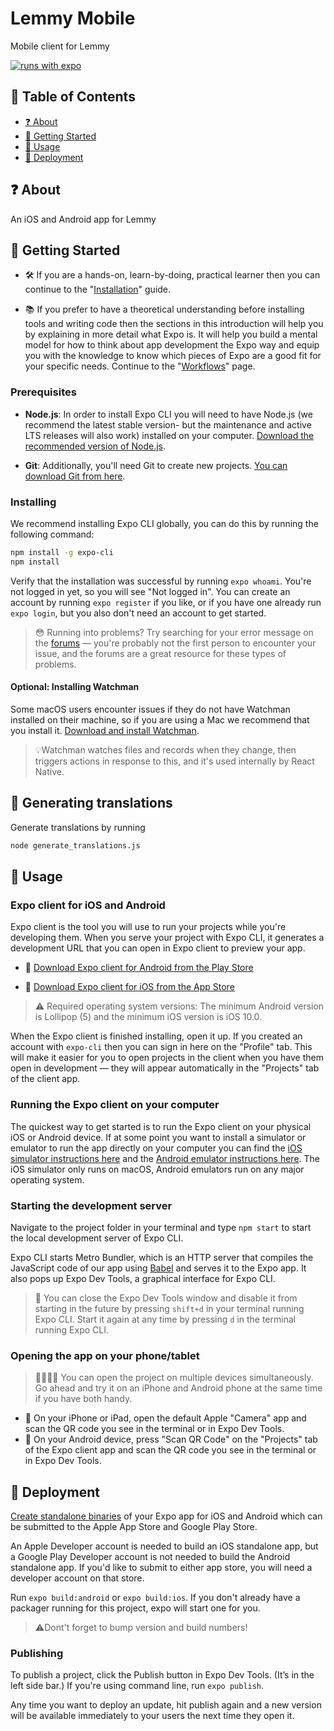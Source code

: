 # Lemmy Mobile

Mobile client for Lemmy

[![runs with expo](https://img.shields.io/badge/Runs%20with%20Expo-4630EB.svg?style=flat-square&logo=EXPO&labelColor=f3f3f3&logoColor=000)](https://expo.io/)

## 📝 Table of Contents

- [❓ About](#%e2%9d%93-about)
- [🏁 Getting Started](#%f0%9f%8f%81-getting-started)
- [🎈 Usage](#%f0%9f%8e%88-usage)
- [🚀 Deployment](#%f0%9f%9a%80-deployment)

## ❓ About

An iOS and Android app for Lemmy

## 🏁 Getting Started

- 🛠 If you are a hands-on, learn-by-doing, practical learner then you can continue to the "[Installation](https://docs.expo.io/versions/latest/get-started/installation/)" guide.

- 📚 If you prefer to have a theoretical understanding before installing tools and writing code then the sections in this introduction will help you by explaining in more detail what Expo is. It will help you build a mental model for how to think about app development the Expo way and equip you with the knowledge to know which pieces of Expo are a good fit for your specific needs. Continue to the "[Workflows](https://docs.expo.io/versions/latest/introduction/managed-vs-bare/)" page.

### Prerequisites

- **Node.js**: In order to install Expo CLI you will need to have Node.js (we recommend the latest stable version- but the maintenance and active LTS releases will also work) installed on your computer. [Download the recommended version of Node.js](https://nodejs.org/en/).

- **Git**: Additionally, you'll need Git to create new projects. [You can download Git from here](https://git-scm.com/).

### Installing

We recommend installing Expo CLI globally, you can do this by running the following command:

```bash
npm install -g expo-cli
npm install
```

Verify that the installation was successful by running `expo whoami`. You're not logged in yet, so you will see "Not logged in". You can create an account by running `expo register` if you like, or if you have one already run `expo login`, but you also don't need an account to get started.

> 😳 Running into problems? Try searching for your error message on the [forums](https://forums.expo.io/) — you're probably not the first person to encounter your issue, and the forums are a great resource for these types of problems.

#### Optional: Installing Watchman

Some macOS users encounter issues if they do not have Watchman installed on their machine, so if you are using a Mac we recommend that you install it. [Download and install Watchman](https://facebook.github.io/watchman/docs/install.html).

> 💡Watchman watches files and records when they change, then triggers actions in response to this, and it's used internally by React Native.

## 🔧 Generating translations

Generate translations by running

```bash
node generate_translations.js
```

## 🎈 Usage

### Expo client for iOS and Android

Expo client is the tool you will use to run your projects while you're developing them. When you serve your project with Expo CLI, it generates a development URL that you can open in Expo client to preview your app.

- 🤖 [Download Expo client for Android from the Play Store](https://play.google.com/store/apps/details?id=host.exp.exponent)

- 🍎 [Download Expo client for iOS from the App Store](https://itunes.com/apps/exponent)

> ⚠️ Required operating system versions: The minimum Android version is Lollipop (5) and the minimum iOS version is iOS 10.0.

When the Expo client is finished installing, open it up. If you created an account with `expo-cli` then you can sign in here on the "Profile" tab. This will make it easier for you to open projects in the client when you have them open in development — they will appear automatically in the "Projects" tab of the client app.

### Running the Expo client on your computer

The quickest way to get started is to run the Expo client on your physical iOS or Android device. If at some point you want to install a simulator or emulator to run the app directly on your computer you can find the [iOS simulator instructions here](https://docs.expo.io/versions/latest/workflow/ios-simulator/) and the [Android emulator instructions here](https://docs.expo.io/versions/latest/workflow/android-studio-emulator/). The iOS simulator only runs on macOS, Android emulators run on any major operating system.

### Starting the development server

Navigate to the project folder in your terminal and type `npm start` to start the local development server of Expo CLI.

Expo CLI starts Metro Bundler, which is an HTTP server that compiles the JavaScript code of our app using [Babel](https://babeljs.io/) and serves it to the Expo app. It also pops up Expo Dev Tools, a graphical interface for Expo CLI.

> 👋 You can close the Expo Dev Tools window and disable it from starting in the future by pressing `shift+d` in your terminal running Expo CLI. Start it again at any time by pressing `d` in the terminal running Expo CLI.

### Opening the app on your phone/tablet

> 👨‍👩‍👧‍👧 You can open the project on multiple devices simultaneously. Go ahead and try it on an iPhone and Android phone at the same time if you have both handy.

- 🍎 On your iPhone or iPad, open the default Apple "Camera" app and scan the QR code you see in the terminal or in Expo Dev Tools.
- 🤖 On your Android device, press "Scan QR Code" on the "Projects" tab of the Expo client app and scan the QR code you see in the terminal or in Expo Dev Tools.

## 🚀 Deployment

[Create standalone binaries](https://docs.expo.io/distribution/building-standalone-apps/) of your Expo app for iOS and Android which can be submitted to the Apple App Store and Google Play Store.

An Apple Developer account is needed to build an iOS standalone app, but a Google Play Developer account is not needed to build the Android standalone app. If you'd like to submit to either app store, you will need a developer account on that store.

Run `expo build:android` or `expo build:ios`. If you don't already have a packager running for this project, expo will start one for you.

> ⚠️Dont't forget to bump version and build numbers!

### Publishing

To publish a project, click the Publish button in Expo Dev Tools. (It’s in the left side bar.) If you're using command line, run `expo publish`.

Any time you want to deploy an update, hit publish again and a new version will be available immediately to your users the next time they open it.
